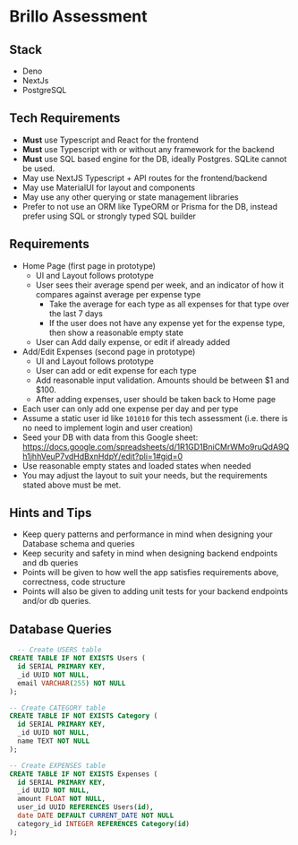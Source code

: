 # Brillo Assessment

## Stack

- Deno
- NextJs
- PostgreSQL

## Tech Requirements

- **Must** use Typescript and React for the frontend
- **Must** use Typescript with or without any framework for the backend
- **Must** use SQL based engine for the DB, ideally Postgres. SQLite cannot be used.
- May use NextJS Typescript + API routes for the frontend/backend
- May use MaterialUI for layout and components
- May use any other querying or state management libraries
- Prefer to not use an ORM like TypeORM or Prisma for the DB, instead prefer using SQL or strongly typed SQL builder

## Requirements

- Home Page (first page in prototype)
  - UI and Layout follows prototype
  - User sees their average spend per week, and an indicator of how it compares against average per expense type
    - Take the average for each type as all expenses for that type over the last 7 days
    - If the user does not have any expense yet for the expense type, then show a reasonable empty state
  - User can Add daily expense, or edit if already added
- Add/Edit Expenses (second page in prototype)
  - UI and Layout follows prototype
  - User can add or edit expense for each type
  - Add reasonable input validation. Amounts should be between $1 and $100.
  - After adding expenses, user should be taken back to Home page
- Each user can only add one expense per day and per type
- Assume a static user id like `101010` for this tech assessment (i.e. there is no need to implement login and user creation)
- Seed your DB with data from this Google sheet: https://docs.google.com/spreadsheets/d/1R1GD1BniCMrWMo9ruQdA9Qh1jhhVeuP7vdHdBxnHdpY/edit?pli=1#gid=0
- Use reasonable empty states and loaded states when needed
- You may adjust the layout to suit your needs, but the requirements stated above must be met.

## Hints and Tips

- Keep query patterns and performance in mind when designing your Database schema and queries
- Keep security and safety in mind when designing backend endpoints and db queries
- Points will be given to how well the app satisfies requirements above, correctness, code structure
- Points will also be given to adding unit tests for your backend endpoints and/or db queries.

## Database Queries

```sql
  -- Create USERS table
CREATE TABLE IF NOT EXISTS Users (
  id SERIAL PRIMARY KEY,
  _id UUID NOT NULL,
  email VARCHAR(255) NOT NULL
);

-- Create CATEGORY table
CREATE TABLE IF NOT EXISTS Category (
  id SERIAL PRIMARY KEY,
  _id UUID NOT NULL,
  name TEXT NOT NULL
);

-- Create EXPENSES table
CREATE TABLE IF NOT EXISTS Expenses (
  id SERIAL PRIMARY KEY,
  _id UUID NOT NULL,
  amount FLOAT NOT NULL,
  user_id UUID REFERENCES Users(id),
  date DATE DEFAULT CURRENT_DATE NOT NULL
  category_id INTEGER REFERENCES Category(id)
);

```
